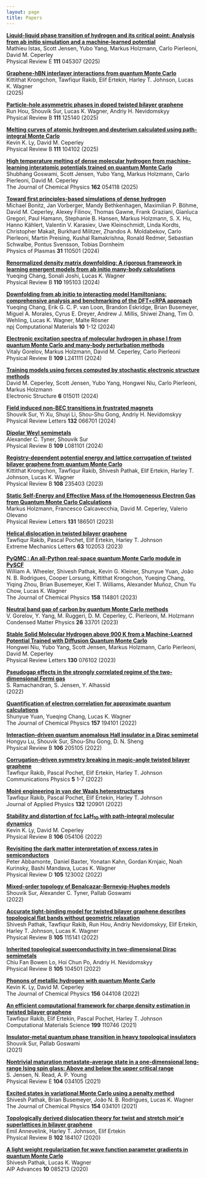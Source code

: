 ```yaml
---
layout: page
title: Papers
---
```

<script type="text/javascript" src="http://cdn.mathjax.org/mathjax/latest/MathJax.js?config=default"></script>

<b>[Liquid-liquid phase transition of hydrogen and its critical point: Analysis from ab initio simulation and a machine-learned potential](https://doi.org/10.1103/PhysRevE.111.045307)</b>  <br>Mathieu Istas, Scott Jensen, Yubo Yang, Markus Holzmann, Carlo Pierleoni, David M. Ceperley <br>Physical Review E <b>111</b> 045307 (2025) 

<b>[Graphene-hBN interlayer interactions from quantum Monte Carlo](https://doi.org/10.48550/arXiv.2503.13672)</b>  <br>Kittithat Krongchon, Tawfiqur Rakib, Elif Ertekin, Harley T. Johnson, Lucas K. Wagner <br> <b></b>  (2025) 

<b>[Particle-hole asymmetric phases in doped twisted bilayer graphene](https://doi.org/10.1103/PhysRevB.111.125140)</b>  <br>Run Hou, Shouvik Sur, Lucas K. Wagner, Andriy H. Nevidomskyy <br>Physical Review B <b>111</b> 125140 (2025) 

<b>[Melting curves of atomic hydrogen and deuterium calculated using path-integral Monte Carlo](https://doi.org/10.1103/PhysRevB.111.104102)</b>  <br>Kevin K. Ly, David M. Ceperley <br>Physical Review B <b>111</b> 104102 (2025) 

<b>[High temperature melting of dense molecular hydrogen from machine-learning interatomic potentials trained on quantum Monte Carlo](https://doi.org/10.1063/5.0250686)</b>  <br>Shubhang Goswami, Scott Jensen, Yubo Yang, Markus Holzmann, Carlo Pierleoni, David M. Ceperley <br>The Journal of Chemical Physics <b>162</b> 054118 (2025) 

<b>[Toward first principles-based simulations of dense hydrogen](https://doi.org/10.1063/5.0219405)</b>  <br>Michael Bonitz, Jan Vorberger, Mandy Bethkenhagen, Maximilian P. Böhme, David M. Ceperley, Alexey Filinov, Thomas Gawne, Frank Graziani, Gianluca Gregori, Paul Hamann, Stephanie B. Hansen, Markus Holzmann, S. X. Hu, Hanno Kählert, Valentin V. Karasiev, Uwe Kleinschmidt, Linda Kordts, Christopher Makait, Burkhard Militzer, Zhandos A. Moldabekov, Carlo Pierleoni, Martin Preising, Kushal Ramakrishna, Ronald Redmer, Sebastian Schwalbe, Pontus Svensson, Tobias Dornheim <br>Physics of Plasmas <b>31</b> 110501 (2024) 

<b>[Renormalized density matrix downfolding: A rigorous framework in learning emergent models from ab initio many-body calculations](https://doi.org/10.1103/PhysRevB.110.195103)</b>  <br>Yueqing Chang, Sonali Joshi, Lucas K. Wagner <br>Physical Review B <b>110</b> 195103 (2024) 

<b>[Downfolding from ab initio to interacting model Hamiltonians: comprehensive analysis and benchmarking of the DFT+cRPA approach](https://doi.org/10.1038/s41524-024-01314-6)</b>  <br>Yueqing Chang, Erik G. C. P. van Loon, Brandon Eskridge, Brian Busemeyer, Miguel A. Morales, Cyrus E. Dreyer, Andrew J. Millis, Shiwei Zhang, Tim O. Wehling, Lucas K. Wagner, Malte Rösner <br>npj Computational Materials <b>10</b> 1-12 (2024) 

<b>[Electronic excitation spectra of molecular hydrogen in phase I from quantum Monte Carlo and many-body perturbation methods](https://doi.org/10.1103/PhysRevB.109.L241111)</b>  <br>Vitaly Gorelov, Markus Holzmann, David M. Ceperley, Carlo Pierleoni <br>Physical Review B <b>109</b> L241111 (2024) 

<b>[Training models using forces computed by stochastic electronic structure methods](https://doi.org/10.1088/2516-1075/ad2eb0)</b>  <br>David M. Ceperley, Scott Jensen, Yubo Yang, Hongwei Niu, Carlo Pierleoni, Markus Holzmann <br>Electronic Structure <b>6</b> 015011 (2024) 

<b>[Field induced non-BEC transitions in frustrated magnets](https://doi.org/10.1103/PhysRevLett.132.066701)</b>  <br>Shouvik Sur, Yi Xu, Shuyi Li, Shou-Shu Gong, Andriy H. Nevidomskyy <br>Physical Review Letters <b>132</b> 066701 (2024) 

<b>[Dipolar Weyl semimetals](https://doi.org/10.1103/PhysRevB.109.L081101)</b>  <br>Alexander C. Tyner, Shouvik Sur <br>Physical Review B <b>109</b> L081101 (2024) 

<b>[Registry-dependent potential energy and lattice corrugation of twisted bilayer graphene from quantum Monte Carlo](https://doi.org/10.1103/PhysRevB.108.235403)</b>  <br>Kittithat Krongchon, Tawfiqur Rakib, Shivesh Pathak, Elif Ertekin, Harley T. Johnson, Lucas K. Wagner <br>Physical Review B <b>108</b> 235403 (2023) 

<b>[Static Self-Energy and Effective Mass of the Homogeneous Electron Gas from Quantum Monte Carlo Calculations](https://doi.org/10.1103/PhysRevLett.131.186501)</b>  <br>Markus Holzmann, Francesco Calcavecchia, David M. Ceperley, Valerio Olevano <br>Physical Review Letters <b>131</b> 186501 (2023) 

<b>[Helical dislocation in twisted bilayer graphene](https://doi.org/10.1016/j.eml.2023.102053)</b>  <br>Tawfiqur Rakib, Pascal Pochet, Elif Ertekin, Harley T. Johnson <br>Extreme Mechanics Letters <b>63</b> 102053 (2023) 

<b>[PyQMC : An all-Python real-space quantum Monte Carlo module in PySCF](https://doi.org/10.1063/5.0139024)</b>  <br>William A. Wheeler, Shivesh Pathak, Kevin G. Kleiner, Shunyue Yuan, João N. B. Rodrigues, Cooper Lorsung, Kittithat Krongchon, Yueqing Chang, Yiqing Zhou, Brian Busemeyer, Kiel T. Williams, Alexander Muñoz, Chun Yu Chow, Lucas K. Wagner <br>The Journal of Chemical Physics <b>158</b> 114801 (2023) 

<b>[Neutral band gap of carbon by quantum Monte Carlo methods](https://doi.org/10.5488/CMP.26.33701)</b>  <br>V. Gorelov, Y. Yang, M. Ruggeri, D. M. Ceperley, C. Pierleoni, M. Holzmann <br>Condensed Matter Physics <b>26</b> 33701 (2023) 

<b>[Stable Solid Molecular Hydrogen above 900 K from a Machine-Learned Potential Trained with Diffusion Quantum Monte Carlo](https://doi.org/10.1103/PhysRevLett.130.076102)</b>  <br>Hongwei Niu, Yubo Yang, Scott Jensen, Markus Holzmann, Carlo Pierleoni, David M. Ceperley <br>Physical Review Letters <b>130</b> 076102 (2023) 

<b>[Pseudogap effects in the strongly correlated regime of the two-dimensional Fermi gas](https://doi.org/10.48550/ARXIV.2212.14880)</b>  <br>S. Ramachandran, S. Jensen, Y. Alhassid <br> <b></b>  (2022) 

<b>[Quantification of electron correlation for approximate quantum calculations](https://doi.org/10.1063/5.0119260)</b>  <br>Shunyue Yuan, Yueqing Chang, Lucas K. Wagner <br>The Journal of Chemical Physics <b>157</b> 194101 (2022) 

<b>[Interaction-driven quantum anomalous Hall insulator in a Dirac semimetal](https://doi.org/10.1103/PhysRevB.106.205105)</b>  <br>Hongyu Lu, Shouvik Sur, Shou-Shu Gong, D. N. Sheng <br>Physical Review B <b>106</b> 205105 (2022) 

<b>[Corrugation-driven symmetry breaking in magic-angle twisted bilayer graphene](https://doi.org/10.1038/s42005-022-01013-y)</b>  <br>Tawfiqur Rakib, Pascal Pochet, Elif Ertekin, Harley T. Johnson <br>Communications Physics <b>5</b> 1-7 (2022) 

<b>[Moiré engineering in van der Waals heterostructures](https://doi.org/10.1063/5.0105405)</b>  <br>Tawfiqur Rakib, Pascal Pochet, Elif Ertekin, Harley T. Johnson <br>Journal of Applied Physics <b>132</b> 120901 (2022) 

<b>[Stability and distortion of fcc ${\mathrm{LaH}}_{10}$ with path-integral molecular dynamics](https://doi.org/10.1103/PhysRevB.106.054106)</b>  <br>Kevin K. Ly, David M. Ceperley <br>Physical Review B <b>106</b> 054106 (2022) 

<b>[Revisiting the dark matter interpretation of excess rates in semiconductors](https://doi.org/10.1103/PhysRevD.105.123002)</b>  <br>Peter Abbamonte, Daniel Baxter, Yonatan Kahn, Gordan Krnjaic, Noah Kurinsky, Bashi Mandava, Lucas K. Wagner <br>Physical Review D <b>105</b> 123002 (2022) 

<b>[Mixed-order topology of Benalcazar-Bernevig-Hughes models](https://doi.org/10.48550/arXiv.2201.07205)</b>  <br>Shouvik Sur, Alexander C. Tyner, Pallab Goswami <br> <b></b>  (2022) 

<b>[Accurate tight-binding model for twisted bilayer graphene describes topological flat bands without geometric relaxation](https://doi.org/10.1103/PhysRevB.105.115141)</b>  <br>Shivesh Pathak, Tawfiqur Rakib, Run Hou, Andriy Nevidomskyy, Elif Ertekin, Harley T. Johnson, Lucas K. Wagner <br>Physical Review B <b>105</b> 115141 (2022) 

<b>[Inherited topological superconductivity in two-dimensional Dirac semimetals](https://doi.org/10.1103/PhysRevB.105.104501)</b>  <br>Chiu Fan Bowen Lo, Hoi Chun Po, Andriy H. Nevidomskyy <br>Physical Review B <b>105</b> 104501 (2022) 

<b>[Phonons of metallic hydrogen with quantum Monte Carlo](https://doi.org/10.1063/5.0077749)</b>  <br>Kevin K. Ly, David M. Ceperley <br>The Journal of Chemical Physics <b>156</b> 044108 (2022) 

<b>[An efficient computational framework for charge density estimation in twisted bilayer graphene](https://doi.org/10.1016/j.commatsci.2021.110746)</b>  <br>Tawfiqur Rakib, Elif Ertekin, Pascal Pochet, Harley T. Johnson <br>Computational Materials Science <b>199</b> 110746 (2021) 

<b>[Insulator-metal quantum phase transition in heavy topological insulators](https://doi.org/10.48550/ARXIV.2110.15353)</b>  <br>Shouvik Sur, Pallab Goswami <br> <b></b>  (2021) 

<b>[Nontrivial maturation metastate-average state in a one-dimensional long-range Ising spin glass: Above and below the upper critical range](https://doi.org/10.1103/PhysRevE.104.034105)</b>  <br>S. Jensen, N. Read, A. P. Young <br>Physical Review E <b>104</b> 034105 (2021) 

<b>[Excited states in variational Monte Carlo using a penalty method](https://doi.org/10.1063/5.0030949)</b>  <br>Shivesh Pathak, Brian Busemeyer, João N. B. Rodrigues, Lucas K. Wagner <br>The Journal of Chemical Physics <b>154</b> 034101 (2021) 

<b>[Topologically derived dislocation theory for twist and stretch moir\'e superlattices in bilayer graphene](https://doi.org/10.1103/PhysRevB.102.184107)</b>  <br>Emil Annevelink, Harley T. Johnson, Elif Ertekin <br>Physical Review B <b>102</b> 184107 (2020) 

<b>[A light weight regularization for wave function parameter gradients in quantum Monte Carlo](https://doi.org/10.1063/5.0004008)</b>  <br>Shivesh Pathak, Lucas K. Wagner <br>AIP Advances <b>10</b> 085213 (2020) 

